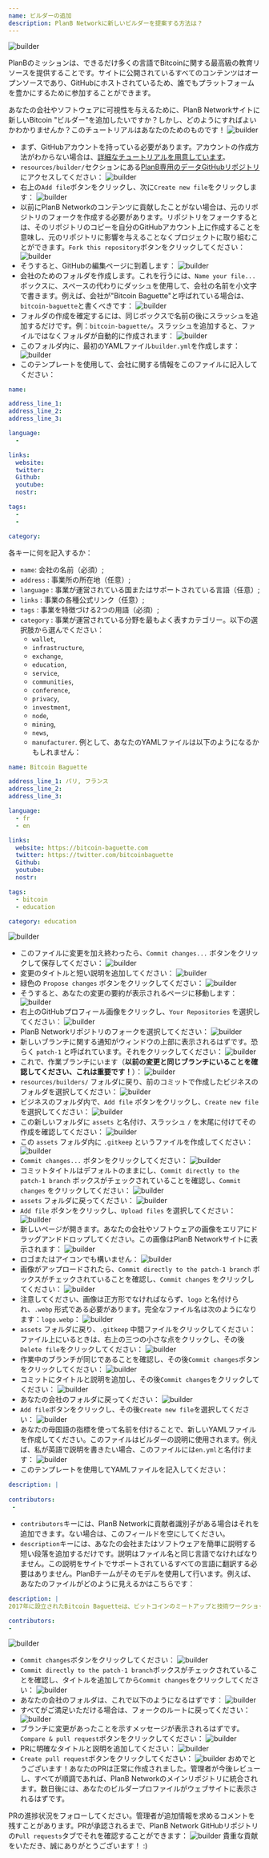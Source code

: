 ```yaml
---
name: ビルダーの追加
description: PlanB Networkに新しいビルダーを提案する方法は？
---
```

![builder](assets/cover.webp)

PlanBのミッションは、できるだけ多くの言語でBitcoinに関する最高級の教育リソースを提供することです。サイトに公開されているすべてのコンテンツはオープンソースであり、GitHubにホストされているため、誰でもプラットフォームを豊かにするために参加することができます。

あなたの会社やソフトウェアに可視性を与えるために、PlanB Networkサイトに新しいBitcoin "ビルダー"を追加したいですか？しかし、どのようにすればよいかわかりませんか？このチュートリアルはあなたのためのものです！
![builder](assets/01.webp)
- まず、GitHubアカウントを持っている必要があります。アカウントの作成方法がわからない場合は、[詳細なチュートリアルを用意しています](https://planb.network/tutorials/others/create-github-account)。
- `resources/builder/`セクションにある[PlanB専用のデータGitHubリポジトリ](https://github.com/DecouvreBitcoin/sovereign-university-data/tree/dev/resources/builders)にアクセスしてください：
![builder](assets/02.webp)
- 右上の`Add file`ボタンをクリックし、次に`Create new file`をクリックします：
![builder](assets/03.webp)
- 以前にPlanB Networkのコンテンツに貢献したことがない場合は、元のリポジトリのフォークを作成する必要があります。リポジトリをフォークするとは、そのリポジトリのコピーを自分のGitHubアカウント上に作成することを意味し、元のリポジトリに影響を与えることなくプロジェクトに取り組むことができます。`Fork this repository`ボタンをクリックしてください：
![builder](assets/04.webp)
- そうすると、GitHubの編集ページに到着します：
![builder](assets/05.webp)
- 会社のためのフォルダを作成します。これを行うには、`Name your file...`ボックスに、スペースの代わりにダッシュを使用して、会社の名前を小文字で書きます。例えば、会社が"Bitcoin Baguette"と呼ばれている場合は、`bitcoin-baguette`と書くべきです：
![builder](assets/06.webp)
- フォルダの作成を確定するには、同じボックスで名前の後にスラッシュを追加するだけです。例：`bitcoin-baguette/`。スラッシュを追加すると、ファイルではなくフォルダが自動的に作成されます：
![builder](assets/07.webp)
- このフォルダ内に、最初のYAMLファイル`builder.yml`を作成します：
![builder](assets/08.webp)
- このテンプレートを使用して、会社に関する情報をこのファイルに記入してください：

```yaml
name:

address_line_1:
address_line_2:
address_line_3: 

language:
  - 

links:
  website:
  twitter:
  Github:
  youtube:
  nostr:

tags:
  - 
  - 

category:
```

各キーに何を記入するか：
- `name`: 会社の名前（必須）;
- `address` : 事業所の所在地（任意）;
- `language` : 事業が運営されている国またはサポートされている言語（任意）;
- `links` : 事業の各種公式リンク（任意）;
- `tags` : 事業を特徴づける2つの用語（必須）;
- `category` : 事業が運営されている分野を最もよく表すカテゴリー。以下の選択肢から選んでください：
	- `wallet`,
	- `infrastructure`,
	- `exchange`,
	- `education`,
	- `service`,
	- `communities`,
	- `conference`,
	- `privacy`,
	- `investment`,
	- `node`,
	- `mining`,
	- `news`,
	- `manufacturer`.
例として、あなたのYAMLファイルは以下のようになるかもしれません：
```yaml
name: Bitcoin Baguette

address_line_1: パリ, フランス
address_line_2:
address_line_3: 

language:
  - fr
  - en

links:
  website: https://bitcoin-baguette.com
  twitter: https://twitter.com/bitcoinbaguette
  Github:
  youtube:
  nostr:

tags:
  - bitcoin
  - education

category: education
```

![builder](assets/09.webp)
- このファイルに変更を加え終わったら、`Commit changes...` ボタンをクリックして保存してください：
![builder](assets/10.webp)
- 変更のタイトルと短い説明を追加してください：
![builder](assets/11.webp)
- 緑色の `Propose changes` ボタンをクリックしてください：
![builder](assets/12.webp)
- そうすると、あなたの変更の要約が表示されるページに移動します：
![builder](assets/13.webp)
- 右上のGitHubプロフィール画像をクリックし、`Your Repositories` を選択してください：
![builder](assets/14.webp)
- PlanB Networkリポジトリのフォークを選択してください：
![builder](assets/15.webp)
- 新しいブランチに関する通知がウィンドウの上部に表示されるはずです。恐らく `patch-1` と呼ばれています。それをクリックしてください：
![builder](assets/16.webp)
- これで、作業ブランチにいます（**以前の変更と同じブランチにいることを確認してください、これは重要です！**）：
![builder](assets/17.webp)
- `resources/builders/` フォルダに戻り、前のコミットで作成したビジネスのフォルダを選択してください：
![builder](assets/18.webp)
- ビジネスのフォルダ内で、`Add file` ボタンをクリックし、`Create new file` を選択してください：
![builder](assets/19.webp)
- この新しいフォルダに `assets` と名付け、スラッシュ `/` を末尾に付けてその作成を確認してください：
![builder](assets/20.webp)
- この `assets` フォルダ内に `.gitkeep` というファイルを作成してください：
![builder](assets/21.webp)
- `Commit changes...` ボタンをクリックしてください：
![builder](assets/22.webp)
- コミットタイトルはデフォルトのままにし、`Commit directly to the patch-1 branch` ボックスがチェックされていることを確認し、`Commit changes` をクリックしてください： ![builder](assets/23.webp)
- `assets` フォルダに戻ってください：
![builder](assets/24.webp)
- `Add file` ボタンをクリックし、`Upload files` を選択してください：
![builder](assets/25.webp)
- 新しいページが開きます。あなたの会社やソフトウェアの画像をエリアにドラッグアンドドロップしてください。この画像はPlanB Networkサイトに表示されます：
![builder](assets/26.webp)
- ロゴまたはアイコンでも構いません：
![builder](assets/27.webp)
- 画像がアップロードされたら、`Commit directly to the patch-1 branch` ボックスがチェックされていることを確認し、`Commit changes` をクリックしてください：
![builder](assets/28.webp)
- 注意してください、画像は正方形でなければならず、`logo` と名付けられ、`.webp` 形式である必要があります。完全なファイル名は次のようになります：`logo.webp`：
![builder](assets/29.webp)
- `assets` フォルダに戻り、`.gitkeep` 中間ファイルをクリックしてください：
ファイル上にいるときは、右上の三つの小さな点をクリックし、その後`Delete file`をクリックしてください：
![builder](assets/31.webp)
- 作業中のブランチが同じであることを確認し、その後`Commit changes`ボタンをクリックしてください：
![builder](assets/32.webp)
- コミットにタイトルと説明を追加し、その後`Commit changes`をクリックしてください：
![builder](assets/33.webp)
- あなたの会社のフォルダに戻ってください：
![builder](assets/34.webp)
- `Add file`ボタンをクリックし、その後`Create new file`を選択してください：
![builder](assets/35.webp)
- あなたの母国語の指標を使って名前を付けることで、新しいYAMLファイルを作成してください。このファイルはビルダーの説明に使用されます。例えば、私が英語で説明を書きたい場合、このファイルには`en.yml`と名付けます：
![builder](assets/36.webp)
- このテンプレートを使用してYAMLファイルを記入してください：
```yaml
description: |
 
contributors:
 - 
```

- `contributors`キーには、PlanB Networkに貢献者識別子がある場合はそれを追加できます。ない場合は、このフィールドを空にしてください。
- `description`キーには、あなたの会社またはソフトウェアを簡単に説明する短い段落を追加するだけです。説明はファイル名と同じ言語でなければなりません。この説明をサイトでサポートされているすべての言語に翻訳する必要はありません。PlanBチームがそのモデルを使用して行います。例えば、あなたのファイルがどのように見えるかはこちらです：
```yaml
description: |
2017年に設立されたBitcoin Baguetteは、ビットコインのミートアップと技術ワークショップを主催するパリに拠点を置く団体です。私たちは、熱心な人々、専門家、そして好奇心旺盛な心を集め、ビットコイン技術の複雑さを探求し議論します。私たちのイベントは、知識共有、ネットワーキング、そしてビットコインの内部機能のより深い理解を促進するプラットフォームを提供します。パリのビットコインコミュニティの一員として、そしてこの分野の最新の進歩に更新されたままでいるために、Bitcoin Baguetteに参加してください。

contributors:
- 
```
![builder](assets/37.webp)
- `Commit changes`ボタンをクリックしてください：
![builder](assets/38.webp)
- `Commit directly to the patch-1 branch`ボックスがチェックされていることを確認し、タイトルを追加してから`Commit changes`をクリックしてください：
![builder](assets/39.webp)
- あなたの会社のフォルダは、これで以下のようになるはずです：
![builder](assets/40.webp)
- すべてがご満足いただける場合は、フォークのルートに戻ってください：
![builder](assets/41.webp)
- ブランチに変更があったことを示すメッセージが表示されるはずです。`Compare & pull request`ボタンをクリックしてください：
![builder](assets/42.webp)
- PRに明確なタイトルと説明を追加してください：
![builder](assets/43.webp)
- `Create pull request`ボタンをクリックしてください：
![builder](assets/44.webp)
おめでとうございます！あなたのPRは正常に作成されました。管理者が今後レビューし、すべてが順調であれば、PlanB Networkのメインリポジトリに統合されます。数日後には、あなたのビルダープロファイルがウェブサイトに表示されるはずです。

PRの進捗状況をフォローしてください。管理者が追加情報を求めるコメントを残すことがあります。PRが承認されるまで、PlanB Network GitHubリポジトリの`Pull requests`タブでそれを確認することができます：
![builder](assets/45.webp)
貴重な貢献をいただき、誠にありがとうございます！ :)